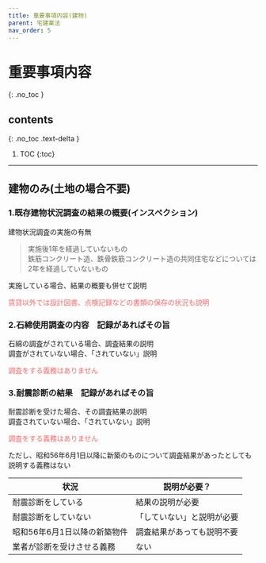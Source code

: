 ```yaml
---
title: 重要事項内容(建物)
parent: 宅建業法
nav_order: 5
---
```



# 重要事項内容
{: .no_toc }

## contents
{: .no_toc .text-delta }

1. TOC
{:toc}

---

## 建物のみ(土地の場合不要)

### 1.既存建物状況調査の結果の概要(インスペクション)
建物状況調査の実施の有無
> 実施後1年を経過していないもの
> <br>鉄筋コンクリート造、鉄骨鉄筋コンクリート造の共同住宅などについては2年を経過していないもの

実施している場合、結果の概要も併せて説明

<span style="color:rgb(248, 105, 105);">賃貸以外では設計図書、点検記録などの書類の保存の状況も説明</span>


### 2.石綿使用調査の内容　記録があればその旨
石綿の調査がされている場合、調査結果の説明
<br>調査がされていない場合、「されていない」説明

<span style="color:rgb(248, 105, 105);">調査をする義務はありません</span>

### 3.耐震診断の結果　記録があればその旨
耐震診断を受けた場合、その調査結果の説明
<br>調査されていない場合、「されていない」説明

<span style="color:rgb(248, 105, 105);">調査をする義務はありません</span>

ただし、昭和56年6月1日以降に新築のものについて調査結果があったとしても説明する義務はない

| 状況               | 説明が必要？        |
| ---------------- | ------------- |
| 耐震診断をしている        | 結果の説明が必要      |
| 耐震診断をしていない       | 「していない」と説明が必要 |
| 昭和56年6月1日以降の新築物件 | 調査結果があっても説明不要 |
| 業者が診断を受けさせる義務    | ない            |
